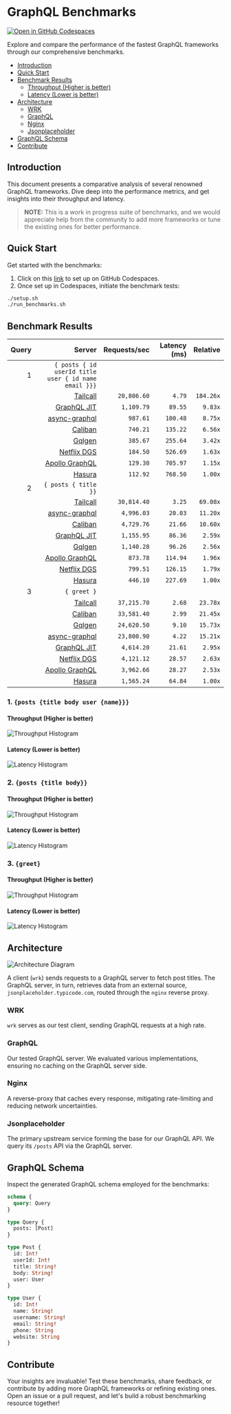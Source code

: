 # GraphQL Benchmarks <!-- omit from toc -->

[![Open in GitHub Codespaces](https://github.com/codespaces/badge.svg)](https://codespaces.new/tailcallhq/graphql-benchmarks)

Explore and compare the performance of the fastest GraphQL frameworks through our comprehensive benchmarks.

- [Introduction](#introduction)
- [Quick Start](#quick-start)
- [Benchmark Results](#benchmark-results)
  - [Throughput (Higher is better)](#throughput-higher-is-better)
  - [Latency (Lower is better)](#latency-lower-is-better)
- [Architecture](#architecture)
  - [WRK](#wrk)
  - [GraphQL](#graphql)
  - [Nginx](#nginx)
  - [Jsonplaceholder](#jsonplaceholder)
- [GraphQL Schema](#graphql-schema)
- [Contribute](#contribute)

[Tailcall]: https://github.com/tailcallhq/tailcall
[Gqlgen]: https://github.com/99designs/gqlgen
[Apollo GraphQL]: https://github.com/apollographql/apollo-server
[Netflix DGS]: https://github.com/netflix/dgs-framework
[Caliban]: https://github.com/ghostdogpr/caliban
[async-graphql]: https://github.com/async-graphql/async-graphql
[Hasura]: https://github.com/hasura/graphql-engine
[GraphQL JIT]: https://github.com/zalando-incubator/graphql-jit

## Introduction

This document presents a comparative analysis of several renowned GraphQL frameworks. Dive deep into the performance metrics, and get insights into their throughput and latency.

> **NOTE:** This is a work in progress suite of benchmarks, and we would appreciate help from the community to add more frameworks or tune the existing ones for better performance.

## Quick Start

Get started with the benchmarks:

1. Click on this [link](https://codespaces.new/tailcallhq/graphql-benchmarks) to set up on GitHub Codespaces.
2. Once set up in Codespaces, initiate the benchmark tests:

```bash
./setup.sh
./run_benchmarks.sh
```

## Benchmark Results

<!-- PERFORMANCE_RESULTS_START -->

| Query | Server | Requests/sec | Latency (ms) | Relative |
|-------:|--------:|--------------:|--------------:|---------:|
| 1 | `{ posts { id userId title user { id name email }}}` |
|| [Tailcall] | `20,806.60` | `4.79` | `184.26x` |
|| [GraphQL JIT] | `1,109.79` | `89.55` | `9.83x` |
|| [async-graphql] | `987.61` | `100.48` | `8.75x` |
|| [Caliban] | `740.21` | `135.22` | `6.56x` |
|| [Gqlgen] | `385.67` | `255.64` | `3.42x` |
|| [Netflix DGS] | `184.50` | `526.69` | `1.63x` |
|| [Apollo GraphQL] | `129.30` | `705.97` | `1.15x` |
|| [Hasura] | `112.92` | `768.50` | `1.00x` |
| 2 | `{ posts { title }}` |
|| [Tailcall] | `30,814.40` | `3.25` | `69.08x` |
|| [async-graphql] | `4,996.03` | `20.03` | `11.20x` |
|| [Caliban] | `4,729.76` | `21.66` | `10.60x` |
|| [GraphQL JIT] | `1,155.95` | `86.36` | `2.59x` |
|| [Gqlgen] | `1,140.28` | `96.26` | `2.56x` |
|| [Apollo GraphQL] | `873.78` | `114.94` | `1.96x` |
|| [Netflix DGS] | `799.51` | `126.15` | `1.79x` |
|| [Hasura] | `446.10` | `227.69` | `1.00x` |
| 3 | `{ greet }` |
|| [Tailcall] | `37,215.70` | `2.68` | `23.78x` |
|| [Caliban] | `33,581.40` | `2.99` | `21.45x` |
|| [Gqlgen] | `24,620.50` | `9.10` | `15.73x` |
|| [async-graphql] | `23,800.90` | `4.22` | `15.21x` |
|| [GraphQL JIT] | `4,614.20` | `21.61` | `2.95x` |
|| [Netflix DGS] | `4,121.12` | `28.57` | `2.63x` |
|| [Apollo GraphQL] | `3,962.66` | `28.27` | `2.53x` |
|| [Hasura] | `1,565.24` | `64.84` | `1.00x` |

<!-- PERFORMANCE_RESULTS_END -->



### 1. `{posts {title body user {name}}}`
#### Throughput (Higher is better)

![Throughput Histogram](assets/req_sec_histogram1.png)

#### Latency (Lower is better)

![Latency Histogram](assets/latency_histogram1.png)

### 2. `{posts {title body}}`
#### Throughput (Higher is better)

![Throughput Histogram](assets/req_sec_histogram2.png)

#### Latency (Lower is better)

![Latency Histogram](assets/latency_histogram2.png)

### 3. `{greet}`
#### Throughput (Higher is better)

![Throughput Histogram](assets/req_sec_histogram3.png)

#### Latency (Lower is better)

![Latency Histogram](assets/latency_histogram3.png)

## Architecture

![Architecture Diagram](assets/architecture.png)

A client (`wrk`) sends requests to a GraphQL server to fetch post titles. The GraphQL server, in turn, retrieves data from an external source, `jsonplaceholder.typicode.com`, routed through the `nginx` reverse proxy.

### WRK

`wrk` serves as our test client, sending GraphQL requests at a high rate.

### GraphQL

Our tested GraphQL server. We evaluated various implementations, ensuring no caching on the GraphQL server side.

### Nginx

A reverse-proxy that caches every response, mitigating rate-limiting and reducing network uncertainties.

### Jsonplaceholder

The primary upstream service forming the base for our GraphQL API. We query its `/posts` API via the GraphQL server.

## GraphQL Schema

Inspect the generated GraphQL schema employed for the benchmarks:

```graphql
schema {
  query: Query
}

type Query {
  posts: [Post]
}

type Post {
  id: Int!
  userId: Int!
  title: String!
  body: String!
  user: User
}

type User {
  id: Int!
  name: String!
  username: String!
  email: String!
  phone: String
  website: String
}
```

## Contribute

Your insights are invaluable! Test these benchmarks, share feedback, or contribute by adding more GraphQL frameworks or refining existing ones. Open an issue or a pull request, and let's build a robust benchmarking resource together!
